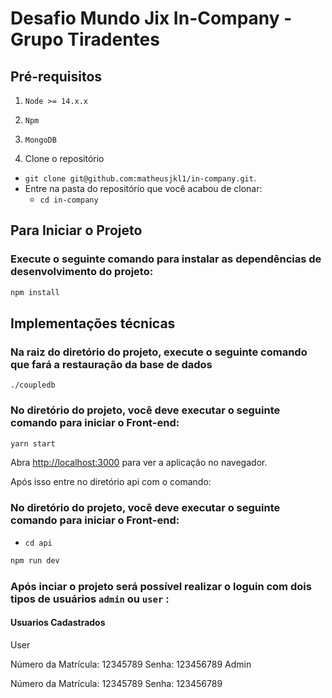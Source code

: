 # Desafio Mundo Jix In-Company - Grupo Tiradentes

## Pré-requisitos
  1. `Node >= 14.x.x`
  2. `Npm`
  3. `MongoDB`

1. Clone o repositório
  * `git clone git@github.com:matheusjkl1/in-company.git`.
  * Entre na pasta do repositório que você acabou de clonar:
    * `cd in-company`
 
## Para Iniciar o Projeto

### Execute o seguinte comando para instalar as dependências de desenvolvimento do projeto: 
```sh
npm install
```

## Implementações técnicas

### Na raiz do diretório do projeto, execute o seguinte comando que fará a restauração da base de dados
```
./coupledb
```
### No diretório do projeto, você deve executar o seguinte comando para iniciar o Front-end:

```sh
yarn start
```

Abra [http://localhost:3000](http://localhost:3000) para ver a aplicação no navegador.

Após isso entre no diretório api com o comando:


### No diretório do projeto, você deve executar o seguinte comando para iniciar o Front-end:
 * `cd api`

```sh
npm run dev
```

### Após inciar o projeto será possível realizar o loguin com dois tipos de usuários `admin` ou `user` :

#### Usuarios Cadastrados

User

Número da Matrícula:
12345789
Senha:
123456789
Admin

Número da Matrícula:
12345789
Senha:
123456789

